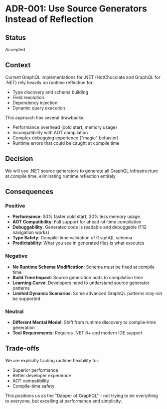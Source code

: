 # ADR-001: Use Source Generators Instead of Reflection

## Status

Accepted

## Context

Current GraphQL implementations for .NET (HotChocolate and GraphQL for .NET) rely heavily on runtime reflection for:

- Type discovery and schema building
- Field resolution
- Dependency injection
- Dynamic query execution

This approach has several drawbacks:

- Performance overhead (cold start, memory usage)
- Incompatibility with AOT compilation
- Complex debugging experience ("magic" behavior)
- Runtime errors that could be caught at compile time

## Decision

We will use .NET source generators to generate all GraphQL infrastructure at compile time, eliminating runtime reflection entirely.

## Consequences

### Positive

- **Performance**: 50% faster cold start, 30% less memory usage
- **AOT Compatibility**: Full support for ahead-of-time compilation
- **Debuggability**: Generated code is readable and debuggable (F12 navigation works)
- **Type Safety**: Compile-time validation of GraphQL schema
- **Predictability**: What you see in generated files is what executes

### Negative

- **No Runtime Schema Modification**: Schema must be fixed at compile time
- **Build Time Impact**: Source generation adds to compilation time
- **Learning Curve**: Developers need to understand source generator patterns
- **Limited Dynamic Scenarios**: Some advanced GraphQL patterns may not be supported

### Neutral

- **Different Mental Model**: Shift from runtime discovery to compile-time generation
- **Tool Requirements**: Requires .NET 6+ and modern IDE support

## Trade-offs

We are explicitly trading runtime flexibility for:

- Superior performance
- Better developer experience
- AOT compatibility
- Compile-time safety

This positions us as the "Dapper of GraphQL" - not trying to be everything to everyone, but excelling at performance and simplicity.
